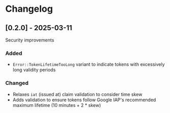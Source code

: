 # Changelog

## [0.2.0] - 2025-03-11

Security improvements

### Added

- `Error::TokenLifetimeTooLong` variant to indicate tokens with excessively long validity periods

### Changed

- Relaxes `iat` (issued at) claim validation to consider time skew
- Adds validation to ensure tokens follow Google IAP's recommended maximum lifetime (10 minutes + 2 * skew)
